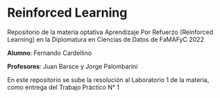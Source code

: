 # Reinforced Learning
Repositorio de la materia optativa Aprendizaje Por Refuerzo (Reinforced Learning) en la Diplomatura en Ciencias de Datos de FaMAFyC 2022

**Alumno**: Fernando Cardellino

**Profesores**: Juan Barsce y Jorge Palombarini


En este repositorio se sube la resolución al Laboratorio 1 de la materia, como entrega del Trabajo Práctico N° 1

